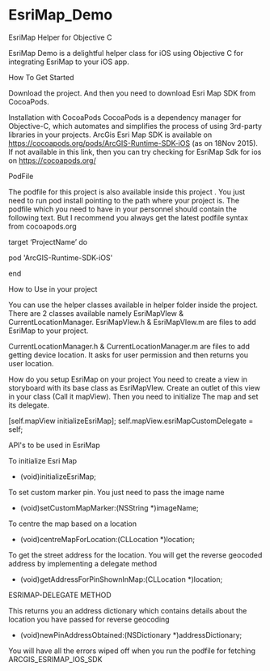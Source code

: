 # EsriMap_Demo
EsriMap Helper for Objective C


EsriMap Demo is a delightful helper class for iOS using Objective C for integrating EsriMap to your iOS app.


How To Get Started

Download the project. And then you need to download Esri Map SDK from CocoaPods.


Installation with CocoaPods
CocoaPods is a dependency manager for Objective-C, which automates and simplifies the process of using 3rd-party libraries  in your projects. ArcGis Esri Map SDK is available on https://cocoapods.org/pods/ArcGIS-Runtime-SDK-iOS (as on 18Nov 2015). If not available in this link, then you can try checking for EsriMap Sdk for ios on https://cocoapods.org/

PodFile

The podfile for this project is also available inside this project . You just need to run pod install pointing to the path where your project is.
The podfile which you need to have in your personnel should contain the following text. But I recommend you always get the latest podfile syntax from cocoapods.org

target ‘ProjectName’ do

pod 'ArcGIS-Runtime-SDK-iOS'

end


How to Use in your project

You can use the helper classes available in helper folder inside the project. There are 2 classes available namely EsriMapVIew & CurrentLocationManager. 
EsriMapVIew.h & EsriMapVIew.m are files to add EsriMap to your project.

CurrentLocationManager.h & CurrentLocationManager.m are files to add getting device location. It asks for user permission and then returns you user location.

How do you setup EsriMap on your project
You need to create a view in storyboard with its base class as EsriMapVIew. Create an outlet of this view in your class (Call it mapView).
Then you need to initialize The map and set its delegate.

[self.mapView initializeEsriMap];
self.mapView.esriMapCustomDelegate = self;


API's to be used in EsriMap

To initialize Esri Map
- (void)initializeEsriMap; 

To set custom marker pin. You just need to pass the image name
- (void)setCustomMapMarker:(NSString *)imageName; 

To centre the map based on a location
- (void)centreMapForLocation:(CLLocation *)location;

To get the street address for the location. You will get the reverse geocoded address by implementing a delegate method
- (void)getAddressForPinShownInMap:(CLLocation *)location;

ESRIMAP-DELEGATE METHOD

This returns you an address dictionary which contains details about the location you have passed for reverse geocoding 
- (void)newPinAddressObtained:(NSDictionary *)addressDictionary;

You will have all the errors wiped off when you run the podfile for fetching ARCGIS_ESRIMAP_IOS_SDK


